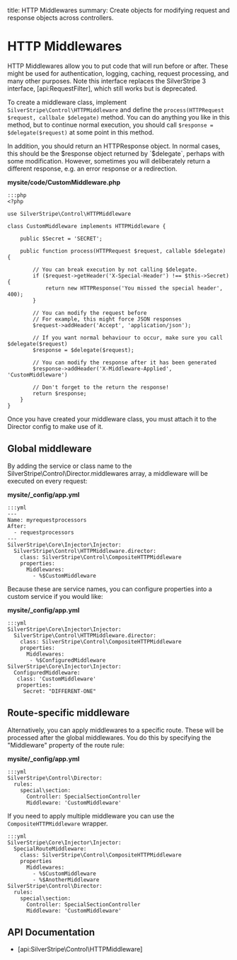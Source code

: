 title: HTTP Middlewares
summary: Create objects for modifying request and response objects across controllers.

# HTTP Middlewares

HTTP Middlewares allow you to put code that will run before or after. These might be used for
authentication, logging, caching, request processing, and many other purposes. Note this interface
replaces the SilverStripe 3 interface, [api:RequestFilter], which still works but is deprecated.

To create a middleware class, implement `SilverStripe\Control\HTTPMiddleware` and define the
`process(HTTPRequest $request, callbale $delegate)` method. You can do anything you like in this
method, but to continue normal execution, you should call `$response = $delegate($request)`
at some point in this method.

In addition, you should return an HTTPResponse object. In normal cases, this should be the
$response object returned by `$delegate`, perhaps with some modification. However, sometimes you
will deliberately return a different response, e.g. an error response or a redirection.

**mysite/code/CustomMiddleware.php**

	:::php
	<?php

    use SilverStripe\Control\HTTPMiddleware

	class CustomMiddleware implements HTTPMiddleware {

        public $Secret = 'SECRET';

		public function process(HTTPRequest $request, callable $delegate) {

            // You can break execution by not calling $delegate.
            if ($request->getHeader('X-Special-Header') !== $this->Secret) {
                return new HTTPResponse('You missed the special header', 400);
            }
    
            // You can modify the request before 
            // For example, this might force JSON responses
            $request->addHeader('Accept', 'application/json');

            // If you want normal behaviour to occur, make sure you call $delegate($request)
            $response = $delegate($request);

            // You can modify the response after it has been generated
            $response->addHeader('X-Middleware-Applied', 'CustomMiddleware')

            // Don't forget to the return the response!
            return $response;
		}
	}

Once you have created your middleware class, you must attach it to the Director config to make
use of it.

## Global middleware

By adding the service or class name to the SilverStripe\Control\Director.middlewares array, a
middleware will be executed on every request:

**mysite/_config/app.yml**


	:::yml
    ---
    Name: myrequestprocessors
    After:
      - requestprocessors
    ---
    SilverStripe\Core\Injector\Injector:
      SilverStripe\Control\HTTPMiddleware.director:
        class: SilverStripe\Control\CompositeHTTPMiddleware
        properties:
          Middlewares:
            - %$CustomMiddleware


Because these are service names, you can configure properties into a custom service if you would
like:

**mysite/_config/app.yml**

    :::yml
    SilverStripe\Core\Injector\Injector:
      SilverStripe\Control\HTTPMiddleware.director:
        class: SilverStripe\Control\CompositeHTTPMiddleware
        properties:
          Middlewares:
           - %$ConfiguredMiddleware
    SilverStripe\Core\Injector\Injector:
      ConfiguredMiddleware:
       class: 'CustomMiddleware'
       properties:
         Secret: "DIFFERENT-ONE"

## Route-specific middleware

Alternatively, you can apply middlewares to a specific route. These will be processed after the
global middlewares. You do this by specifying the "Middleware" property of the route rule:

**mysite/_config/app.yml**

    :::yml
    SilverStripe\Control\Director:
      rules:
        special\section:
          Controller: SpecialSectionController
          Middleware: 'CustomMiddleware'


If you need to apply multiple middleware you can use the `CompositeHTTPMiddleware`
wrapper.


    :::yml
    SilverStripe\Core\Injector\Injector:
      SpecialRouteMiddleware:
        class: SilverStripe\Control\CompositeHTTPMiddleware
        properties
          Middlewares:
            - %$CustomMiddleware
            - %$AnotherMiddleware
    SilverStripe\Control\Director:
      rules:
        special\section:
          Controller: SpecialSectionController
          Middleware: 'CustomMiddleware'


## API Documentation

* [api:SilverStripe\Control\HTTPMiddleware]

